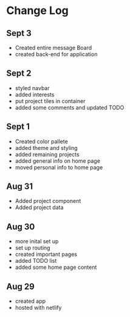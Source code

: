 # Change Log

## Sept 3
- Created entire message Board
- created back-end for application

## Sept 2
- styled navbar
- added interests
- put project tiles in container
- added some comments and updated TODO

## Sept 1
- Created color pallete
- added theme and styling
- added remaining projects
- added general info on home page
- moved personal info to home page

## Aug 31
- Added project component
- Added project data

## Aug 30
- more inital set up
- set up routing
- created important pages
- added TODO list
- added some home page content

## Aug 29
- created app
- hosted with netlify
